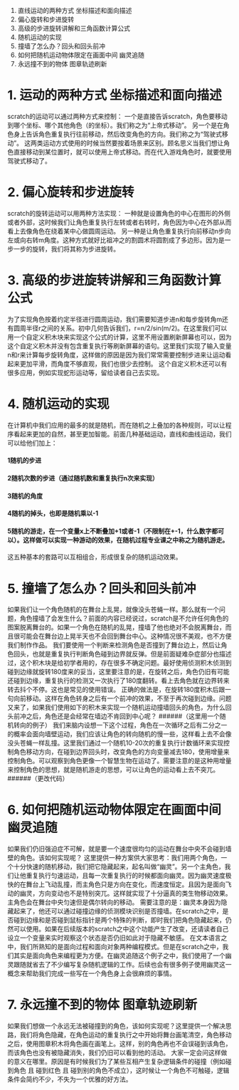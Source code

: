 1. 直线运动的两种方式 坐标描述和面向描述
2. 偏心旋转和步进旋转 
3. 高级的步进旋转讲解和三角函数计算公式
4. 随机运动的实现
5. 撞墙了怎么办？回头和回头前冲
6. 如何把随机运动物体限定在画面中间 幽灵追随
7. 永远撞不到的物体 图章轨迹刷新


# 1. 运动的两种方式 坐标描述和面向描述
scratch的运动可以通过两种方式来控制：
    一个是直接告诉scratch，角色要移动到哪个坐标、哪个其他角色（的坐标）。我们称之为“上帝式移动”。
    另一个是在角色身上告诉角色重复执行往前移动，然后改变角色的方向。我们称之为“驾驶式移动”。
这两类运动方式使用的时候当然要按着场景来区别。顾名思义当我们想让角色直接移动到某位置时，就可以使用上帝式移动。而在代入游戏角色时，就要使用驾驶式移动了。

# 2. 偏心旋转和步进旋转
scratch的旋转运动可以用两种方法实现：
    一种就是设置角色的中心在图形的外侧或者外部，这时候我们让角色重复执行左转或者右转时，角色因为中心在外部从而看上去像角色在绕着某中心做圆周运动。
    另一种是让角色重复执行向前移动n步向左或向右转m角度。这种方式就好比祖冲之的割圆术将圆割成了多边形。因为是一步一步的旋转，我们将其称为步进旋转。

# 3. 高级的步进旋转讲解和三角函数计算公式
为了实现角色按着约定半径进行圆周运动，我们需要知道步进n和每步旋转角m还有圆周半径r之间的关系。初中几何告诉我们，r=n/2/sin(m/2)。在这里我们可以用一个自定义积木块来实现这个公式的计算，这里不用设置刷新屏幕也可以，因为这个自定义积木并没有包含重复执行等刷新屏幕的语句。这里我们实现了输入变量n和r来计算每步旋转角度，这样做的原因是因为我们常常需要控制步进来让运动看起来更加平滑，而角度不够直观，我们也很少去控制。
这个自定义积木还可以有很多应用，例如实现蛇形运动等，留给读者自己去实现。

# 4. 随机运动的实现
在计算机中我们应用的最多的就是随机，而在随机之上叠加的各种规则，可以让程序看起来更加的自然，甚至更加智能。前面几种基础运动，直线和曲线运动，我们可以给他们加上：
#### 1随机的步进
#### 2随机次数的步进（通过随机数和重复执行n次来实现）
#### 3随机的角度
#### 4随机的掉头，也即是随机乘以-1
#### 5随机的游走，在一个变量x上不断叠加+1或者-1（不限制在+-1，什么数字都可以）。这样做可以实现一种游动的效果，在随机过程专业课之中称之为随机游走。
这五种基本的套路可以互相组合，形成很复杂的随机运动效果。

# 5. 撞墙了怎么办？回头和回头前冲
如果我们让一个角色随机的在舞台上乱晃，就像没头苍蝇一样。那么就有一个问题，角色撞墙了会发生什么？前面的内容已经说过，scratch是不允许任何角色的图案脱离舞台的。如果一个角色在随机的乱晃，撞墙了他也绝对不会脱离舞台，而且很可能会在舞台边上晃半天也不会回到舞台中心。这种情况很不美观，也不方便我们制作作品。
我们要使用一个判断来检测角色是否撞到了舞台边上，然后让角色回头，也就是重复执行判断角色碰到边界就反弹。但是前面疑难杂症部分也描述过，这个积木块是给初学者用的，存在很多不确定问题。最好使用侦测积木侦测到碰到边缘就旋转180度来的妥当，这里要注意的是，在旋转之后，角色仍旧有可能还碰到边缘，重复执行的检测又一次执行了180度翻转。看上去角色就在边界转来转去抖个不停。这也是常见的使用错误。
正确的做法是，在旋转180度积木后跟一句向前移动。这样在角色转身之后有一个前冲的效果，不至于再次碰到边缘。问题又来了，如果我们使用如下的积木来实现一个随机运动撞墙回头的角色，为什么回头前冲之后，角色还是会经常在墙边不肯回到中心呢？
######（这里用一个随机转向的例子）
我们来脑内设想一下这个过程，角色在一次循环之后有二分之一的概率会面向墙壁运动，我们应该让角色的转向随机的慢一些，这样看上去不会像没头苍蝇一样乱撞。这里我们通过一个随机10-20次的重复执行计数循环来实现控制角色移动方向，在碰到边界回头时，改变角色的方向变量减去180，使用增量来控制角色。可以观察到角色更像一个智慧生物在运动了。需要注意的是这种用增量来控制角色的思想，就是随机游走的思想，可以让角色的运动看上去不突兀。
######（更改代码）

# 6. 如何把随机运动物体限定在画面中间 幽灵追随
如果我们仍旧强迫症不可解，就是要一个速度很均匀的运动在舞台中央不会碰到墙壁的角色。该如何实现呢？
这里提供一种方案供大家思考：我们用两个角色，一个十分快速的随机移动，我们把它隐藏起来，起名叫做“幽灵”。另一个主角色，我们让他重复执行匀速运动，且每一次重复执行的时候都面向幽灵。因为幽灵速度极快的在舞台上飞动乱撞，而主角色只是方向在变化，而速度恒定。且因为是面向飞动的幽灵，方向变动也不是特别突兀。这样就实现了十分逼真的类生物移动效果。主角色会在舞台中央匀速但是偶尔转向的移动。
需要注意的是：幽灵本身因为隐藏起来了，他还可以通过碰撞边缘的侦测模块识别是否撞墙。在scratch之中，是否碰到边缘和是否碰到鼠标指针是两个特殊的判断，即时我们把角色隐藏起来，仍然可以使用。如果在后续版本的scratch之中这个功能产生了改变，还请读者自己设立一个变量来实时观察这个状态是否仍旧如此对于隐藏不敏感。
在文本语言之中，我们所熟知的是面向过程和面向对象两种编程模式。但是在scratch之中，我们其实是面向角色来编程更为方便。在幽灵追随这个例子之中，我们使用了一个幽灵跟随就省去了不少编写复杂随机逻辑的工作。后续也会有很多例子使用幽灵这一概念来帮助我们完成一些写在一个角色身上会很麻烦的事情。

# 7. 永远撞不到的物体 图章轨迹刷新
如果我们想做一个永远无法被碰撞到的角色，该如何实现呢？这里提供一个解决思路，我们将角色隐藏，在角色运动的重复执行之中开始将舞台画笔清空，角色移动之后，使用图章积木将角色画在画笔上。这样，别的角色再也不会误碰到该角色，而该角色也没有被隐藏消失，我们仍旧可以看到他的活动。
大家一定会问这样做的意义在哪里。原因是有时候我们为了某些互相产生复杂逻辑条件的碰撞（例如碰到角色 且 碰到红色 且 碰到别的角色不成立），这时候让一个角色不可触碰，逻辑条件会简约不少，不失为一个优雅的好方法。


